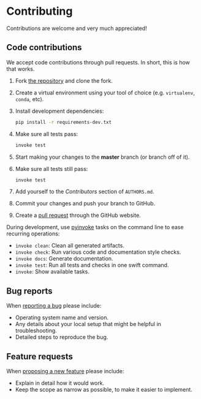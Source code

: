 # Contributing

Contributions are welcome and very much appreciated!

## Code contributions

We accept code contributions through pull requests.
In short, this is how that works.

1. Fork [the repository](https://github.com/ibois_epfl/compas_wood) and clone the fork.
2. Create a virtual environment using your tool of choice (e.g. `virtualenv`, `conda`, etc).
3. Install development dependencies:

   ```bash
   pip install -r requirements-dev.txt
   ```

4. Make sure all tests pass:

   ```bash
   invoke test
   ```

5. Start making your changes to the **master** branch (or branch off of it).
6. Make sure all tests still pass:

   ```bash
   invoke test
   ```

7. Add yourself to the *Contributors* section of `AUTHORS.md`.
8. Commit your changes and push your branch to GitHub.
9. Create a [pull request](https://help.github.com/articles/about-pull-requests/) through the GitHub website.

During development, use [pyinvoke](http://docs.pyinvoke.org/) tasks on the
command line to ease recurring operations:

* `invoke clean`: Clean all generated artifacts.
* `invoke check`: Run various code and documentation style checks.
* `invoke docs`: Generate documentation.
* `invoke test`: Run all tests and checks in one swift command.
* `invoke`: Show available tasks.

## Bug reports

When [reporting a bug](https://github.com/ibois_epfl/compas_wood/issues) please include:

* Operating system name and version.
* Any details about your local setup that might be helpful in troubleshooting.
* Detailed steps to reproduce the bug.

## Feature requests

When [proposing a new feature](https://github.com/ibois_epfl/compas_wood/issues) please include:

* Explain in detail how it would work.
* Keep the scope as narrow as possible, to make it easier to implement.
